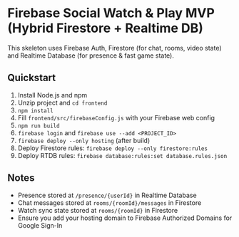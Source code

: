 # Firebase Social Watch & Play MVP (Hybrid Firestore + Realtime DB)

This skeleton uses Firebase Auth, Firestore (for chat, rooms, video state) and Realtime Database (for presence & fast game state).

## Quickstart
1. Install Node.js and npm
2. Unzip project and `cd frontend`
3. `npm install`
4. Fill `frontend/src/firebaseConfig.js` with your Firebase web config
5. `npm run build`
6. `firebase login` and `firebase use --add <PROJECT_ID>`
7. `firebase deploy --only hosting` (after build)
8. Deploy Firestore rules: `firebase deploy --only firestore:rules`
9. Deploy RTDB rules: `firebase database:rules:set database.rules.json`

## Notes
- Presence stored at `/presence/{userId}` in Realtime Database
- Chat messages stored at `rooms/{roomId}/messages` in Firestore
- Watch sync state stored at `rooms/{roomId}` in Firestore
- Ensure you add your hosting domain to Firebase Authorized Domains for Google Sign-In
